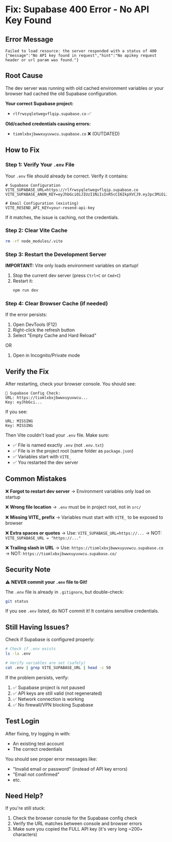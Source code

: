 # Fix: Supabase 400 Error - No API Key Found

## Error Message
```
Failed to load resource: the server responded with a status of 400
{"message":"No API key found in request","hint":"No apikey request header or url param was found."}
```

## Root Cause

The dev server was running with old cached environment variables or your browser had cached the old Supabase configuration.

**Your correct Supabase project:**
- `rlfrwsyqletwegvflqip.supabase.co` ✅

**Old/cached credentials causing errors:**
- `tiomlxbxjbwwxuyuvwcu.supabase.co` ❌ (OUTDATED)

## How to Fix

### Step 1: Verify Your `.env` File

Your `.env` file should already be correct. Verify it contains:

```env
# Supabase Configuration
VITE_SUPABASE_URL=https://rlfrwsyqletwegvflqip.supabase.co
VITE_SUPABASE_ANON_KEY=eyJhbGciOiJIUzI1NiIsInR5cCI6IkpXVCJ9.eyJpc3MiOiJzdXBhYmFzZSIsInJlZiI6InJsZnJ3c3lxbGV0d2VndmZscWlwIiwicm9sZSI6ImFub24iLCJpYXQiOjE3NTk0ODQ3NzAsImV4cCI6MjA3NTA2MDc3MH0.inDvJO8WSfvIE8dkNyefTUtOG4k0r0pN1sG5G6gQMBk

# Email Configuration (existing)
VITE_RESEND_API_KEY=your-resend-api-key
```

If it matches, the issue is caching, not the credentials.

### Step 2: Clear Vite Cache

```bash
rm -rf node_modules/.vite
```

### Step 3: Restart the Development Server

**IMPORTANT:** Vite only loads environment variables on startup!

1. Stop the current dev server (press `Ctrl+C` or `Cmd+C`)
2. Restart it:
   ```bash
   npm run dev
   ```

### Step 4: Clear Browser Cache (if needed)

If the error persists:
1. Open DevTools (F12)
2. Right-click the refresh button
3. Select "Empty Cache and Hard Reload"

OR

1. Open in Incognito/Private mode

## Verify the Fix

After restarting, check your browser console. You should see:
```
🔧 Supabase Config Check:
URL: https://tiomlxbxjbwwxuyuvwcu...
Key: eyJhbGci...
```

If you see:
```
URL: MISSING
Key: MISSING
```

Then Vite couldn't load your `.env` file. Make sure:
- ✅ File is named exactly `.env` (not `.env.txt`)
- ✅ File is in the project root (same folder as `package.json`)
- ✅ Variables start with `VITE_`
- ✅ You restarted the dev server

## Common Mistakes

❌ **Forgot to restart dev server**
   → Environment variables only load on startup

❌ **Wrong file location**
   → `.env` must be in project root, not in `src/`

❌ **Missing VITE_ prefix**
   → Variables must start with `VITE_` to be exposed to browser

❌ **Extra spaces or quotes**
   → Use: `VITE_SUPABASE_URL=https://...`
   → NOT: `VITE_SUPABASE_URL = "https://..."`

❌ **Trailing slash in URL**
   → Use: `https://tiomlxbxjbwwxuyuvwcu.supabase.co`
   → NOT: `https://tiomlxbxjbwwxuyuvwcu.supabase.co/`

## Security Note

⚠️ **NEVER commit your `.env` file to Git!**

The `.env` file is already in `.gitignore`, but double-check:
```bash
git status
```

If you see `.env` listed, do NOT commit it! It contains sensitive credentials.

## Still Having Issues?

Check if Supabase is configured properly:

```bash
# Check if .env exists
ls -la .env

# Verify variables are set (safely)
cat .env | grep VITE_SUPABASE_URL | head -c 50
```

If the problem persists, verify:
1. ✅ Supabase project is not paused
2. ✅ API keys are still valid (not regenerated)
3. ✅ Network connection is working
4. ✅ No firewall/VPN blocking Supabase

## Test Login

After fixing, try logging in with:
- An existing test account
- The correct credentials

You should see proper error messages like:
- "Invalid email or password" (instead of API key errors)
- "Email not confirmed"
- etc.

## Need Help?

If you're still stuck:
1. Check the browser console for the Supabase config check
2. Verify the URL matches between console and browser errors
3. Make sure you copied the FULL API key (it's very long ~200+ characters)
